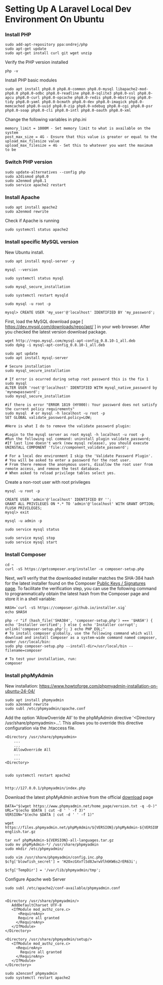 # Setting Up A Laravel Local Dev Environment On Ubuntu

### Install PHP

    sudo add-apt-repository ppa:ondrej/php
    sudo apt-get update
    sudo apt-get install curl git wget unzip 

Verify the PHP version installed

    php -v

Install PHP basic modules

    sudo apt install php8.0 php8.0-common php8.0-mysql libapache2-mod-php8.0 php8.0-odbc php8.0-readline php8.0-sqlite3 php8.0-xsl php8.0-apcu php8.0-curl php8.0-opcache php8.0-redis php8.0-mbstring php8.0-tidy php8.0-yaml php8.0-bcmath php8.0-dev php8.0-imagick php8.0-memcached php8.0-uuid php8.0-zip php8.0-xdebug php8.0-cgi php8.0-psr php8.0-soap php8.0-cli php8.0-intl php8.0-oauth php8.0-xml


Change the following variables in php.ini

    memory_limit = 1000M - Set memory limit to what is available on the system
    post_max_size = 4G - Ensure that this value is greater or equal to the upload_max_filesize value
    upload_max_filesize = 4G - Set this to whatever you want the maximum to be

### Switch PHP version
    sudo update-alternatives --config php
    sudo a2dismod php8.0
    sudo a2enmod php8.1
    sudo service apache2 restart

### Install Apache

    sudo apt install apache2
    sudo a2enmod rewrite

Check if Apache is running

    sudo systemctl status apache2

### Install specific MySQL version

New Ubuntu install.

    sudo apt install mysql-server -y

    mysql --version

    sudo systemctl status mysql

    sudo mysql_secure_installation

    sudo systemctl restart mysqld

    sudo mysql -u root -p

    mysql> CREATE USER 'my_user'@'localhost' IDENTIFIED BY 'my_password';


First, load the MySQL download page [ https://dev.mysql.com/downloads/repo/apt/ ] in your web browser.
After you checked the latest version download package.

    wget http://repo.mysql.com/mysql-apt-config_0.8.10-1_all.deb
    sudo dpkg -i mysql-apt-config_0.8.10-1_all.deb
    
    sudo apt update  
    sudo apt install mysql-server 

    # Secure installation
    sudo mysql_secure_installation 

    # If error is ocurred during setup root password this is the fix 1
    sudo mysql
    ALTER USER 'root'@'localhost' IDENTIFIED WITH mysql_native_password by 'mynewpassword';
    sudo mysql_secure_installation

    #if there is error "ERROR 1819 (HY000): Your password does not satisfy the current policy requirements"
    sudo mysql  # or mysql -h localhost -u root -p
    SET GLOBAL validate_password.policy=LOW;

    #Here is what I do to remove the validate password plugin:

    #Login to the mysql server as root mysql -h localhost -u root -p
    #Run the following sql command: uninstall plugin validate_password;
    #If last line doesn't work (new mysql release), you should execute UNINSTALL COMPONENT 'file://component_validate_password';

    # For a local dev environment I skip the 'Validate Password Plugin'.
    # You will be asked to enter a password for the root user.
    # From there remove the anonymous users, disallow the root user from remote access, and remove the test database.
    # When asked to reload privilege tables select yes.

Create a non-root user with root privileges

    mysql -u root -p
    
    CREATE USER 'admin'@'localhost' IDENTIFIED BY '';
    GRANT ALL PRIVILEGES ON *.* TO 'admin'@'localhost' WITH GRANT OPTION;
    FLUSH PRIVILEGES;
    mysql> exit

    mysql -u admin -p

    sudo service mysql status

    sudo service mysql stop
    sudo service mysql start

### Install Composer
    cd ~
    curl -sS https://getcomposer.org/installer -o composer-setup.php

Next, we’ll verify that the downloaded installer matches the SHA-384 hash for the latest installer 
found on the Composer [Public Keys / Signatures page](https://composer.github.io/pubkeys.html). To facilitate the verification step, you can use the following command to programmatically obtain the latest hash from the Composer page and store it in a shell variable:
    
    HASH=`curl -sS https://composer.github.io/installer.sig`
    echo $HASH

    php -r "if (hash_file('SHA384', 'composer-setup.php') === '$HASH') { echo 'Installer verified'; } else { echo 'Installer corrupt'; unlink('composer-setup.php'); } echo PHP_EOL;"
    # To install composer globally, use the following command which will download and install Composer as a system-wide command named composer, under /usr/local/bin:
    sudo php composer-setup.php --install-dir=/usr/local/bin --filename=composer
    
    # To test your installation, run:
    composer


### Install phpMyAdmin

New installation: https://www.howtoforge.com/phpmyadmin-installation-on-ubuntu-24-04/

    sudo apt install phpmyadmin
    sudo a2enmod rewrite
    sudo subl /etc/phpmyadmin/apache.conf

Add the option 'AllowOverride All' to the phpMyAdmin directive '<Directory /usr/share/phpmyadmin>...<Directory>'. This allows you to override this directive configuration via the .htaccess file.

    <Directory /usr/share/phpmyadmin>
        ...
        ...
        AllowOverride All
        ...
        ...
    <Directory>


    sudo systemctl restart apache2


    http://127.0.0.1/phpmyadmin/index.php

    
Download the latest phpMyAdmin archive from the official [download](https://www.phpmyadmin.net/downloads/) page

    DATA="$(wget https://www.phpmyadmin.net/home_page/version.txt -q -O-)"
    URL="$(echo $DATA | cut -d ' ' -f 3)"
    VERSION="$(echo $DATA | cut -d ' ' -f 1)"

    wget https://files.phpmyadmin.net/phpMyAdmin/${VERSION}/phpMyAdmin-${VERSION}-english.tar.gz
    
    tar xvf phpMyAdmin-${VERSION}-all-languages.tar.gz
    sudo mv phpMyAdmin-*/ /usr/share/phpmyadmin
    sudo mkdir /etc/phpmyadmin/

    sudo vim /usr/share/phpmyadmin/config.inc.php
    $cfg['blowfish_secret'] = 'H2OxcGXxflSd8JwrwVlh6KW6s2rER63i';

    $cfg['TempDir'] = '/var/lib/phpmyadmin/tmp';

Configure Apache web Server

    sudo subl /etc/apache2/conf-available/phpmyadmin.conf

``` apacheconf

<Directory /usr/share/phpmyadmin/>
   AddDefaultCharset UTF-8
   <IfModule mod_authz_core.c>
      <RequireAny>
      Require all granted
     </RequireAny>
   </IfModule>
</Directory>

<Directory /usr/share/phpmyadmin/setup/>
   <IfModule mod_authz_core.c>
     <RequireAny>
       Require all granted
     </RequireAny>
   </IfModule>
</Directory>
```

    sudo a2enconf phpmyadmin 
    sudo systemctl restart apache2 
